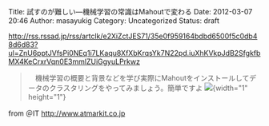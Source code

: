 Title: 試すのが難しい―機械学習の常識はMahoutで変わる
Date: 2012-03-07 20:46
Author: masayukig
Category: Uncategorized
Status: draft

<http://rss.rssad.jp/rss/artclk/e2XiZctJES71/35e0f959164bdbd6500f5c0db48d6d83?ul=ZnU6pptJVfsPi0NEq1i7LKaqu8XfXbKrqsYk7N22pd.iuXhKVkpJdB2SfgkfbMX4KeCrxrVqn0E3mmlZUiGgyuLPrkwz>  
  
  

> 　機械学習の概要と背景などを学び実際にMahoutをインストールしてデータのクラスタリングをやってみましょう。簡単ですよ
> ![](http://rss.rssad.jp/rss/artimg/e2XiZctJES71/35e0f959164bdbd6500f5c0db48d6d83){width="1"
> height="1"}

  
  
from ＠IT <http://www.atmarkit.co.jp>
